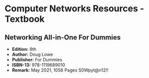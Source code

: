 # Computer Networks Resources - Textbook
## Networking All-in-One For Dummies
- **Edition:** 8th
- **Author:** Doug Lowe 
- **Publisher:** For Dummies
- **ISBN-13:** 978-1119689010
- **Remark:** May 2021, 1056 Pages
S0Wpyt@n12!!

